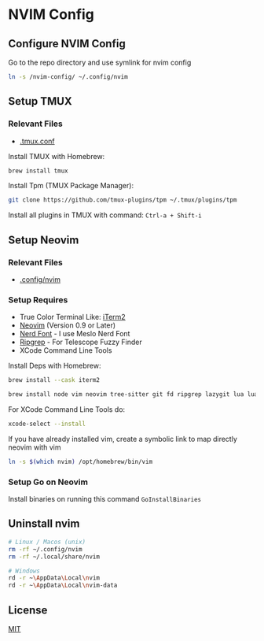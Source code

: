 # NVIM Config

## Configure NVIM Config

Go to the repo directory and use symlink for nvim config

```sh
ln -s /nvim-config/ ~/.config/nvim
```

## Setup TMUX

### Relevant Files

- [.tmux.conf](.tmux.conf)

Install TMUX with Homebrew:

```sh
brew install tmux
```

Install Tpm (TMUX Package Manager):

```sh
git clone https://github.com/tmux-plugins/tpm ~/.tmux/plugins/tpm
```

Install all plugins in TMUX with command: `Ctrl-a + Shift-i`

## Setup Neovim

### Relevant Files

- [.config/nvim](.config/nvim)

### Setup Requires

- True Color Terminal Like: [iTerm2](https://iterm2.com/)
- [Neovim](https://neovim.io/) (Version 0.9 or Later)
- [Nerd Font](https://www.nerdfonts.com/) - I use Meslo Nerd Font
- [Ripgrep](https://github.com/BurntSushi/ripgrep) - For Telescope Fuzzy Finder
- XCode Command Line Tools

Install Deps with Homebrew:

```sh
brew install --cask iterm2

brew install node vim neovim tree-sitter git fd ripgrep lazygit lua luajit
```

For XCode Command Line Tools do:

```bash
xcode-select --install
```

If you have already installed vim, create a symbolic link to map directly neovim with vim

```sh
ln -s $(which nvim) /opt/homebrew/bin/vim
```

### Setup Go on Neovim

Install binaries on running this command `GoInstallBinaries`

## Uninstall nvim

```sh
# Linux / Macos (unix)
rm -rf ~/.config/nvim
rm -rf ~/.local/share/nvim

# Windows
rd -r ~\AppData\Local\nvim
rd -r ~\AppData\Local\nvim-data
```

## License

[MIT](LICENSE)
